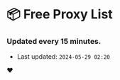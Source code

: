 # :package: Free Proxy List
### Updated every 15 minutes.

- Last updated: `2024-05-29 02:20`

:heart:

